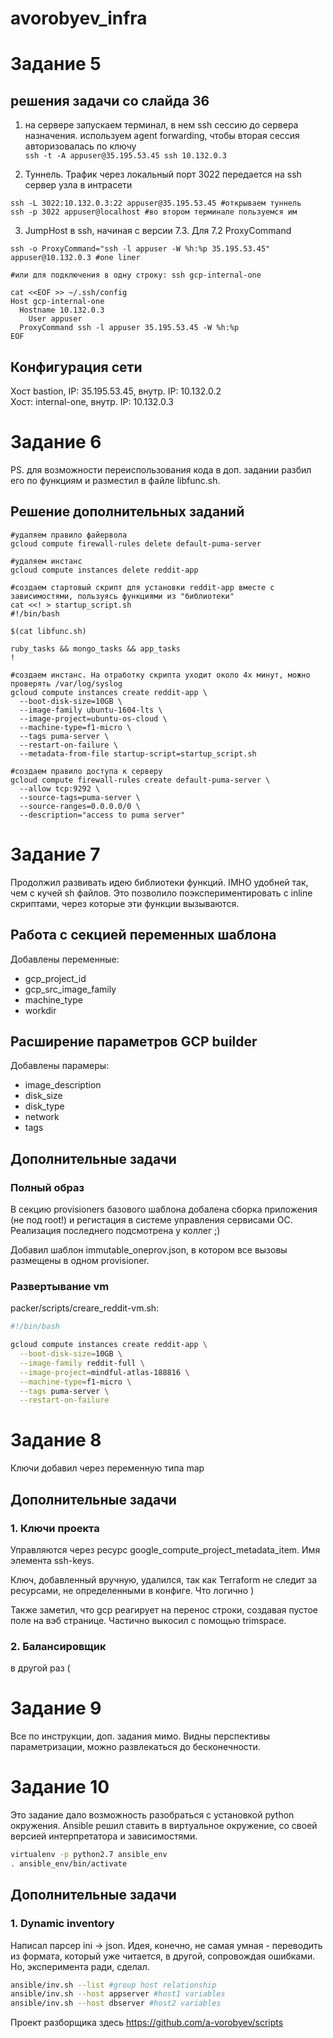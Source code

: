 # avorobyev_infra

# Задание 5

## решения задачи со слайда 36
1. на сервере запускаем терминал, в нем ssh сессию до сервера назначения. используем agent forwarding, чтобы вторая сессия авторизовалась по ключу  
`ssh -t -A appuser@35.195.53.45 ssh 10.132.0.3`

2. Туннель. Трафик через локальный порт 3022 передается на ssh сервер узла в интрасети  
```
ssh -L 3022:10.132.0.3:22 appuser@35.195.53.45 #открываем туннель
ssh -p 3022 appuser@localhost #во втором терминале пользуемся им
```
3. JumpHost в ssh, начиная с версии 7.3. Для 7.2 ProxyCommand  
```
ssh -o ProxyCommand="ssh -l appuser -W %h:%p 35.195.53.45" appuser@10.132.0.3 #one liner

#или для подключения в одну строку: ssh gcp-internal-one

cat <<EOF >> ~/.ssh/config
Host gcp-internal-one
  Hostname 10.132.0.3
	User appuser
  ProxyCommand ssh -l appuser 35.195.53.45 -W %h:%p
EOF
```

## Конфигурация сети
Хост bastion, IP: 35.195.53.45, внутр. IP: 10.132.0.2  
Хост: internal-one, внутр. IP: 10.132.0.3


# Задание 6

PS. для возможности переиспользования кода в доп. задании разбил его по функциям и разместил в файле libfunc.sh.

## Решение дополнительных заданий

```
#удаляем правило файервола
gcloud compute firewall-rules delete default-puma-server

#удаляем инстанс
gcloud compute instances delete reddit-app

#создаем стартовый скрипт для установки reddit-app вместе с зависимостями, пользуясь функциями из "библиотеки"
cat <<! > startup_script.sh
#!/bin/bash

$(cat libfunc.sh)

ruby_tasks && mongo_tasks && app_tasks
!

#создаем инстанс. На отработку скрипта уходит около 4х минут, можно проверять /var/log/syslog
gcloud compute instances create reddit-app \
  --boot-disk-size=10GB \
  --image-family ubuntu-1604-lts \
  --image-project=ubuntu-os-cloud \
  --machine-type=f1-micro \
  --tags puma-server \
  --restart-on-failure \
  --metadata-from-file startup-script=startup_script.sh

#создаем правило доступа к серверу
gcloud compute firewall-rules create default-puma-server \
  --allow tcp:9292 \
  --source-tags=puma-server \
  --source-ranges=0.0.0.0/0 \
  --description="access to puma server"

```

# Задание 7

Продолжил развивать идею библиотеки функций. IMHO удобней так, чем с кучей sh файлов. Это позволило поэкспериментировать с inline скриптами, через которые эти функции вызываются.

## Работа с секцией переменных шаблона

Добавлены переменные:

* gcp_project_id
* gcp_src_image_family
* machine_type
* workdir

## Расширение параметров GCP builder

Добавлены парамеры:

* image_description
* disk_size
* disk_type
* network
* tags

## Дополнительные задачи

### Полный образ

В секцию provisioners базового шаблона добалена сборка приложения (не под root!) и регистация в системе управления сервисами ОС. Реализация последнего подсмотрена у коллег ;)

Добавил шаблон immutable_oneprov.json, в котором все вызовы размещены в одном provisioner.

### Развертывание vm
packer/scripts/creare_reddit-vm.sh:
```bash
#!/bin/bash

gcloud compute instances create reddit-app \
  --boot-disk-size=10GB \
  --image-family reddit-full \
  --image-project=mindful-atlas-188816 \
  --machine-type=f1-micro \
  --tags puma-server \
  --restart-on-failure
```

# Задание 8

Ключи добавил через переменную типа map

## Дополнительные задачи

### 1. Ключи проекта

Управляются через ресурс google_compute_project_metadata_item. Имя элемента ssh-keys.

Ключ, добавленный вручную, удалился, так как Terraform не следит за ресурсами, не определенными в конфиге. Что логично )  

Также заметил, что gcp реагирует на перенос строки, создавая пустое поле на вэб странице. Частично выкосил c помощью trimspace.

### 2. Балансировщик
в другой раз (

# Задание 9

Все по инструкции, доп. задания мимо. Видны перспективы параметризации, можно развлекаться до бесконечности.

# Задание 10

Это задание дало возможность разобраться с установкой python окружения. Ansible решил ставить в виртуальное окружение, со своей версией интерпретатора и зависимостями.

```bash
virtualenv -p python2.7 ansible_env
. ansible_env/bin/activate
```

## Дополнительные задачи

### 1. Dynamic inventory

Написал парсер ini -> json. Идея, конечно, не самая умная - переводить из формата, который уже читается, в другой, сопровождая ошибками. Но, эксперимента ради, сделал.

```bash
ansible/inv.sh --list #group host relationship
ansible/inv.sh --host appserver #host1 variables
ansible/inv.sh --host dbserver #host2 variables
```
Проект разборщика здесь  https://github.com/a-vorobyev/scripts
